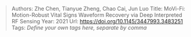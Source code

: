 > Authors: Zhe Chen, Tianyue Zheng, Chao Cai, Jun Luo
> Title: MoVi-Fi: Motion-Robust Vital Signs Waveform Recovery via Deep Interpreted RF Sensing
> Year: 2021
> Url: https://doi.org/10.1145/3447993.3483251
> Tags: *Define your own tags here, separate by comma*